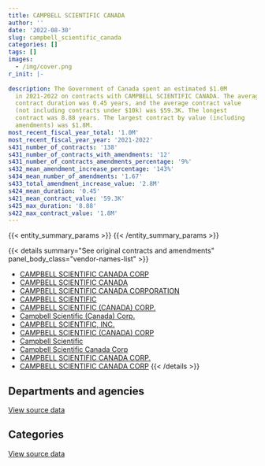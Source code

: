 ```yaml
---
title: CAMPBELL SCIENTIFIC CANADA
author: ''
date: '2022-08-30'
slug: campbell_scientific_canada
categories: []
tags: []
images:
  - /img/cover.png
r_init: |-
  
description: The Government of Canada spent an estimated $1.0M
  in 2021-2022 on contracts with CAMPBELL SCIENTIFIC CANADA. The average
  contract duration was 0.45 years, and the average contract value
  (not including contracts under $10k) was $59.3K. The longest
  contract was 8.88 years. The largest contract by value (including
  amendments) was $1.8M.
most_recent_fiscal_year_total: '1.0M'
most_recent_fiscal_year_year: '2021-2022'
s431_number_of_contracts: '138'
s431_number_of_contracts_with_amendments: '12'
s431_number_of_contracts_amendments_percentage: '9%'
s432_mean_amendment_increase_percentage: '143%'
s434_mean_number_of_amendments: '1.67'
s433_total_amendment_increase_value: '2.8M'
s424_mean_duration: '0.45'
s421_mean_contract_value: '59.3K'
s425_max_duration: '8.88'
s422_max_contract_value: '1.8M'
---
```


<script src="/rmarkdown-libs/htmlwidgets/htmlwidgets.js"></script>
<link href="/rmarkdown-libs/datatables-css/datatables-crosstalk.css" rel="stylesheet" />
<script src="/rmarkdown-libs/datatables-binding/datatables.js"></script>
<script src="/rmarkdown-libs/jquery/jquery-3.6.0.min.js"></script>
<link href="/rmarkdown-libs/dt-core-bootstrap/css/dataTables.bootstrap.min.css" rel="stylesheet" />
<link href="/rmarkdown-libs/dt-core-bootstrap/css/dataTables.bootstrap.extra.css" rel="stylesheet" />
<script src="/rmarkdown-libs/dt-core-bootstrap/js/jquery.dataTables.min.js"></script>
<script src="/rmarkdown-libs/dt-core-bootstrap/js/dataTables.bootstrap.min.js"></script>
<link href="/rmarkdown-libs/crosstalk/css/crosstalk.min.css" rel="stylesheet" />
<script src="/rmarkdown-libs/crosstalk/js/crosstalk.min.js"></script>
<script src="/rmarkdown-libs/htmlwidgets/htmlwidgets.js"></script>
<link href="/rmarkdown-libs/datatables-css/datatables-crosstalk.css" rel="stylesheet" />
<script src="/rmarkdown-libs/datatables-binding/datatables.js"></script>
<script src="/rmarkdown-libs/jquery/jquery-3.6.0.min.js"></script>
<link href="/rmarkdown-libs/dt-core-bootstrap/css/dataTables.bootstrap.min.css" rel="stylesheet" />
<link href="/rmarkdown-libs/dt-core-bootstrap/css/dataTables.bootstrap.extra.css" rel="stylesheet" />
<script src="/rmarkdown-libs/dt-core-bootstrap/js/jquery.dataTables.min.js"></script>
<script src="/rmarkdown-libs/dt-core-bootstrap/js/dataTables.bootstrap.min.js"></script>
<link href="/rmarkdown-libs/crosstalk/css/crosstalk.min.css" rel="stylesheet" />
<script src="/rmarkdown-libs/crosstalk/js/crosstalk.min.js"></script>

{{< entity_summary_params >}}
{{< /entity_summary_params >}}

{{< details summary="See original contracts and amendments" panel_body_class="vendor-names-list" >}}
- [CAMPBELL SCIENTIFIC CANADA CORP](https://search.open.canada.ca/en/ct/?sort=contract_value_f%20desc&page=1&search_text=%22CAMPBELL%20SCIENTIFIC%20CANADA%20CORP%22)
- [CAMPBELL SCIENTIFIC CANADA](https://search.open.canada.ca/en/ct/?sort=contract_value_f%20desc&page=1&search_text=%22CAMPBELL%20SCIENTIFIC%20CANADA%22)
- [CAMPBELL SCIENTIFIC CANADA CORPORATION](https://search.open.canada.ca/en/ct/?sort=contract_value_f%20desc&page=1&search_text=%22CAMPBELL%20SCIENTIFIC%20CANADA%20CORPORATION%22)
- [CAMPBELL SCIENTIFIC](https://search.open.canada.ca/en/ct/?sort=contract_value_f%20desc&page=1&search_text=%22CAMPBELL%20SCIENTIFIC%22)
- [CAMPBELL SCIENTIFIC (CANADA) CORP.](https://search.open.canada.ca/en/ct/?sort=contract_value_f%20desc&page=1&search_text=%22CAMPBELL%20SCIENTIFIC%20%28CANADA%29%20CORP.%22)
- [Campbell Scientific (Canada) Corp.](https://search.open.canada.ca/en/ct/?sort=contract_value_f%20desc&page=1&search_text=%22Campbell%20Scientific%20%28Canada%29%20Corp.%22)
- [CAMPBELL SCIENTIFIC, INC.](https://search.open.canada.ca/en/ct/?sort=contract_value_f%20desc&page=1&search_text=%22CAMPBELL%20SCIENTIFIC%2c%20INC.%22)
- [CAMPBELL SCIENTIFIC (CANADA) CORP](https://search.open.canada.ca/en/ct/?sort=contract_value_f%20desc&page=1&search_text=%22CAMPBELL%20SCIENTIFIC%20%28CANADA%29%20CORP%22)
- [Campbell Scientific](https://search.open.canada.ca/en/ct/?sort=contract_value_f%20desc&page=1&search_text=%22Campbell%20Scientific%22)
- [Campbell Scientific Canada Corp](https://search.open.canada.ca/en/ct/?sort=contract_value_f%20desc&page=1&search_text=%22Campbell%20Scientific%20Canada%20Corp%22)
- [CAMPBELL SCIENTIFIC CANADA CORP.](https://search.open.canada.ca/en/ct/?sort=contract_value_f%20desc&page=1&search_text=%22CAMPBELL%20SCIENTIFIC%20CANADA%20CORP.%22)
- [CAMPBELL SCIENTIFIC CANADA CORP](https://search.open.canada.ca/en/ct/?sort=contract_value_f%20desc&page=1&search_text=%22CAMPBELL%20SCIENTIFIC%20CANADA%20%20%20%20CORP%22)
{{< /details >}}

## Departments and agencies

<div id="htmlwidget-1" style="width:100%;height:auto;" class="datatables html-widget"></div>
<script type="application/json" data-for="htmlwidget-1">{"x":{"style":"bootstrap","filter":"none","vertical":false,"data":[["<a href=\"/departments/aafc-aac/\">Agriculture and Agri-Food Canada<\/a>","<a href=\"/departments/dfo-mpo/\">Fisheries and Oceans Canada<\/a>","<a href=\"/departments/dnd-mdn/\">National Defence<\/a>","<a href=\"/departments/ec/\">Environment and Climate Change Canada<\/a>","<a href=\"/departments/nrc-cnrc/\">National Research Council Canada<\/a>","<a href=\"/departments/nrcan-rncan/\">Natural Resources Canada<\/a>","<a href=\"/departments/pc/\">Parks Canada<\/a>","<a href=\"/departments/pwgsc-tpsgc/\">Public Services and Procurement Canada<\/a>"],[85673.51,24240.4,66663.05,1051698.32,93248.89,120403.49,null,63736.44],[91445.72,45384.76,19246.81,815869.82,30090.66,91762.28,null,319555.31],[35211.69,94264.6,13213.5,922255.42,null,78305.65,33862.5,19208.24],[46141.04,17850.09,null,929282.25,null,null,24705.19,null]],"container":"<table class=\"table table-striped table-hover row-border order-column display\">\n  <thead>\n    <tr>\n      <th>Department<\/th>\n      <th>2018-2019<\/th>\n      <th>2019-2020<\/th>\n      <th>2020-2021<\/th>\n      <th>2021-2022<\/th>\n    <\/tr>\n  <\/thead>\n<\/table>","options":{"order":[[4,"desc"]],"pageLength":10,"autoWidth":true,"columnDefs":[{"targets":1,"render":"function(data, type, row, meta) {\n    return type !== 'display' ? data : DTWidget.formatCurrency(data, \"$\", 2, 3, \",\", \".\", true, null);\n  }"},{"targets":2,"render":"function(data, type, row, meta) {\n    return type !== 'display' ? data : DTWidget.formatCurrency(data, \"$\", 2, 3, \",\", \".\", true, null);\n  }"},{"targets":3,"render":"function(data, type, row, meta) {\n    return type !== 'display' ? data : DTWidget.formatCurrency(data, \"$\", 2, 3, \",\", \".\", true, null);\n  }"},{"targets":4,"render":"function(data, type, row, meta) {\n    return type !== 'display' ? data : DTWidget.formatCurrency(data, \"$\", 2, 3, \",\", \".\", true, null);\n  }"},{"width":"16%","targets":[1,2,3,4]},{"className":"dt-right","targets":[1,2,3,4]}],"orderClasses":false}},"evals":["options.columnDefs.0.render","options.columnDefs.1.render","options.columnDefs.2.render","options.columnDefs.3.render"],"jsHooks":[]}</script>
<p class="text-right">
<a href="https://github.com/GoC-Spending/contracts-data/tree/main/data/out/vendors/campbell_scientific_canada/summary_by_fiscal_year_by_department.csv" class="source-data-link btn btn-link">View source data</a>
</p>

## Categories

<div id="htmlwidget-2" style="width:100%;height:auto;" class="datatables html-widget"></div>
<script type="application/json" data-for="htmlwidget-2">{"x":{"style":"bootstrap","filter":"none","vertical":false,"data":[["<a href=\"/categories/other/\">(Other)<\/a>","<a href=\"/categories/facilities_and_construction/\">Facilities and construction<\/a>","<a href=\"/categories/professional_services/\">Professional services<\/a>","<a href=\"/categories/information_technology/\">Information technology<\/a>","<a href=\"/categories/industrial_products_and_services/\">Industrial products and services<\/a>","<a href=\"/categories/human_capital/\">Human capital<\/a>"],[null,68365.43,68358.03,15463.21,1329812.15,23665.29],[null,37736.09,319555.31,null,1056063.96,null],[10912.8,54030.95,19208.24,18683.16,1068688.16,24798.29],[null,39791.61,null,null,944546.19,33640.77]],"container":"<table class=\"table table-striped table-hover row-border order-column display\">\n  <thead>\n    <tr>\n      <th>Category<\/th>\n      <th>2018-2019<\/th>\n      <th>2019-2020<\/th>\n      <th>2020-2021<\/th>\n      <th>2021-2022<\/th>\n    <\/tr>\n  <\/thead>\n<\/table>","options":{"order":[[4,"desc"]],"dom":"t","pageLength":30,"autoWidth":true,"columnDefs":[{"targets":1,"render":"function(data, type, row, meta) {\n    return type !== 'display' ? data : DTWidget.formatCurrency(data, \"$\", 2, 3, \",\", \".\", true, null);\n  }"},{"targets":2,"render":"function(data, type, row, meta) {\n    return type !== 'display' ? data : DTWidget.formatCurrency(data, \"$\", 2, 3, \",\", \".\", true, null);\n  }"},{"targets":3,"render":"function(data, type, row, meta) {\n    return type !== 'display' ? data : DTWidget.formatCurrency(data, \"$\", 2, 3, \",\", \".\", true, null);\n  }"},{"targets":4,"render":"function(data, type, row, meta) {\n    return type !== 'display' ? data : DTWidget.formatCurrency(data, \"$\", 2, 3, \",\", \".\", true, null);\n  }"},{"width":"16%","targets":[1,2,3,4]},{"className":"dt-right","targets":[1,2,3,4]}],"orderClasses":false,"lengthMenu":[10,25,30,50,100]}},"evals":["options.columnDefs.0.render","options.columnDefs.1.render","options.columnDefs.2.render","options.columnDefs.3.render"],"jsHooks":[]}</script>
<p class="text-right">
<a href="https://github.com/GoC-Spending/contracts-data/tree/main/data/out/vendors/campbell_scientific_canada/summary_by_fiscal_year_by_category.csv" class="source-data-link btn btn-link">View source data</a>
</p>

